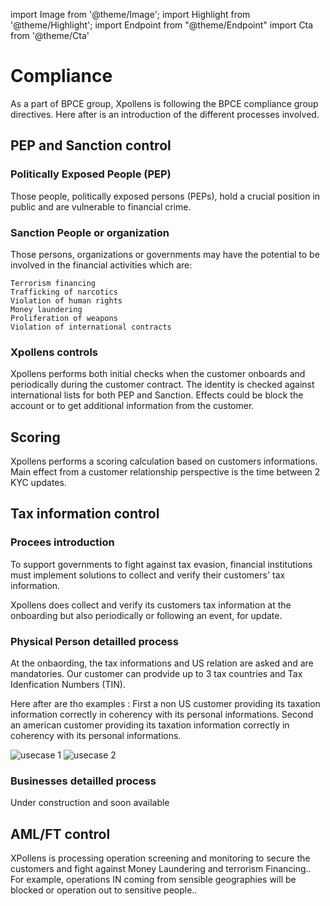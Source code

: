 import Image from '@theme/Image';
import Highlight from '@theme/Highlight';
import Endpoint from "@theme/Endpoint"
import Cta from '@theme/Cta'

# Compliance
As a part of BPCE group, Xpollens is following the BPCE compliance group directives. Here after is an introduction of the different processes involved.

## PEP and Sanction control

### Politically Exposed People (PEP)
Those people, politically exposed persons (PEPs), hold a crucial position in public and are vulnerable to financial crime.

### Sanction People or organization
Those persons, organizations or governments may have the potential to be involved in the financial activities which are:

	Terrorism financing
	Trafficking of narcotics
	Violation of human rights
	Money laundering
	Proliferation of weapons
	Violation of international contracts

### Xpollens controls
Xpollens performs both initial checks when the customer onboards and periodically during the customer contract.
The identity is checked against international lists for both PEP and Sanction.
Effects could be block the account or to get additional information from the customer.

## Scoring 
Xpollens performs a scoring calculation based on customers informations.
Main effect from a customer relationship perspective is the time between 2 KYC updates.

## Tax information control

### Procees introduction
To support governments to fight against tax evasion, financial institutions must implement solutions to collect and verify their 
customers' tax information.

Xpollens does collect and verify its customers tax information at the onboarding but also periodically or following an event, for update.

### Physical Person detailled process
At the onbaording, the tax informations and US relation are asked and are mandatories.
Our customer can prodvide up to 3 tax countries and Tax Idenfication Numbers (TIN).

Here after are tho examples :
	First a non US customer providing its taxation information correctly in coherency with its personal informations.
	Second an american customer providing its taxation information correctly in coherency with its personal informations.
	
<Image src="docs/PPTAXINFONONUS.png" alt="usecase 1"/>

<Image src="docs/PPTAXINFOUS.png" alt="usecase 2"/>

### Businesses detailled process
Under construction and soon available

## AML/FT control
XPollens is processing operation screening and monitoring to secure the customers and fight against Money Laundering and terrorism Financing..
For example, operations IN coming from sensible geographies will be blocked or operation out to sensitive people..


